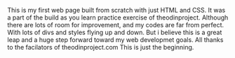
This is my first web page built from scratch with just  HTML and CSS. It was a part of the build as you learn practice exercise of theodinproject. Although there are lots of room for improvement, and my codes are far from perfect. With lots of divs and styles flying up and down. But i believe this is a great leap and a huge step forward toward my web developmet goals. All thanks to the facilators of theodinproject.com This is just the beginning.
